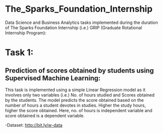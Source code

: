 # The_Sparks_Foundation_Internship
Data Science and Business Analytics tasks implemented during the duration of The Sparks Foundation Internship (i.e.) GRIP (Graduate Rotational Internship Program):
# Task 1: 
## Prediction of scores obtained by students using Supervised Machine Learning:
This task is implemented using a simple Linear Regression model as it involves only two variables (i.e.) No. of hours studied and Scores obtained by the students. The model predicts the score obtained based on the number of hours a student devotes in studies. Higher the study hours, higher the score obtained. Here, no. of hours is independent variable and score obtained is a dependent variable.

-Dataset: http://bit.ly/w-data
